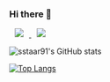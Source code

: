 ### Hi there 👋

<a href="https://www.instagram.com/sstaar_mx/">
    <img src="https://img.shields.io/badge/Instagram-go-important?style=flat&logo=Instagram"
        style="height : auto; margin-left : 10px; margin-right : 10px;"/>
</a>
<a href="https://velog.io/@sstaar91">
    <img 
        src="http://img.shields.io/badge/Velog-go-important?style=flat&logo=Blogger"
        style="height : auto; margin-left : 10px; margin-right : 10px;"/>
</a>

![sstaar91's GitHub stats](https://github-readme-stats.vercel.app/api?username=sstaar91&show_icons=true&theme=gruvbox)

[![Top Langs](https://github-readme-stats.vercel.app/api/top-langs/?username=sstaar91)](https://github.com/anuraghazra/github-readme-stats)
